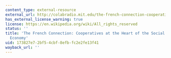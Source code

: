 ```yaml
---
content_type: external-resource
external_url: http://colabradio.mit.edu/the-french-connection-cooperatives-at-the-heart-of-the-social-and-solidarity-economy/
has_external_license_warning: true
license: https://en.wikipedia.org/wiki/All_rights_reserved
status: ''
title: 'The French Connection: Cooperatives at the Heart of the Social and Solidarity
  Economy'
uid: 173827e7-2bf5-4cbf-8efb-fc2e2fe13f41
wayback_url: ''
---
```

